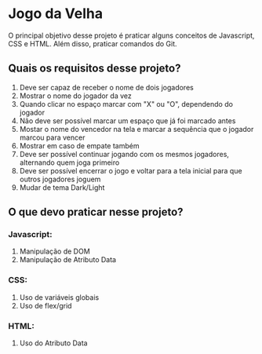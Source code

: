 # Jogo da Velha

O principal objetivo desse projeto é praticar alguns conceitos de Javascript, CSS e HTML. Além disso, praticar comandos do Git.

## Quais os requisitos desse projeto?
1. Deve ser capaz de receber o nome de dois jogadores
2. Mostrar o nome do jogador da vez
3. Quando clicar no espaço marcar com "X" ou "O", dependendo do jogador
4. Não deve ser possível marcar um espaço que já foi marcado antes
5. Mostar o nome do vencedor na tela e marcar a sequência que o jogador marcou para vencer
6. Mostrar em caso de empate também
7. Deve ser possível continuar jogando com os mesmos jogadores, alternando quem joga primeiro
8. Deve ser possível encerrar o jogo e voltar para a tela inicial para que outros jogadores joguem
9. Mudar de tema Dark/Light

## O que devo praticar nesse projeto?
### Javascript:
1. Manipulação de DOM
2. Manipulação de Atributo Data

### CSS:
1. Uso de variáveis globais
2. Uso de flex/grid

### HTML:
1. Uso do Atributo Data

